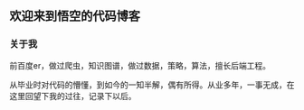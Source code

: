## 欢迎来到悟空的代码博客

### 关于我

前百度er，做过爬虫，知识图谱，做过数据，策略，算法，擅长后端工程。  

从毕业时对代码的懵懂，到如今的一知半解，偶有所得。从业多年，一事无成，在这里回望下我的过往，记录下以后。

